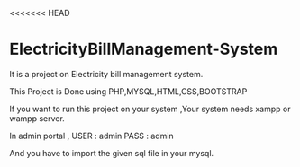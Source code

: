<<<<<<< HEAD
# ElectricityBillManagement-System
It is a project on Electricity bill management system.

This Project is Done using PHP,MYSQL,HTML,CSS,BOOTSTRAP

If you want to run this project on your system ,Your system needs xampp or wampp server.

In admin portal , USER : admin PASS : admin

And you have to import the given sql file in your mysql.
